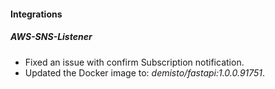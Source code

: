 
#### Integrations

##### AWS-SNS-Listener

- Fixed an issue with confirm Subscription notification.
- Updated the Docker image to: *demisto/fastapi:1.0.0.91751*.